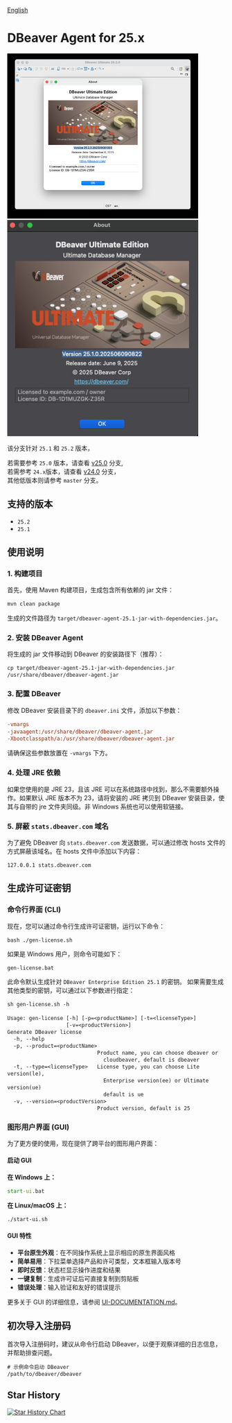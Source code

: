 [English](README-EN.md)

# DBeaver Agent for 25.x

<img width="441" alt="image" src="images/v25.2.jpg" />
<img width="441" alt="image" src="images/v25.1.jpg" />

该分支针对 `25.1` 和 `25.2` 版本，

若需要参考 `25.0` 版本，请查看 [v25.0](https://github.com/wgzhao/dbeaver-agent/tree/v25.0) 分支,  
若需参考 `24.x`版本，请查看 [v24.0](https://github.com/wgzhao/dbeaver-agent/tree/v24.0) 分支，  
其他低版本则请参考 `master` 分支。

## 支持的版本

- `25.2`
- `25.1`

## 使用说明

### 1. 构建项目

首先，使用 Maven 构建项目，生成包含所有依赖的 jar 文件：

```bash
mvn clean package
```

生成的文件路径为 `target/dbeaver-agent-25.1-jar-with-dependencies.jar`。

### 2. 安装 DBeaver Agent

将生成的 jar 文件移动到 DBeaver 的安装路径下（推荐）：

```shell
cp target/dbeaver-agent-25.1-jar-with-dependencies.jar /usr/share/dbeaver/dbeaver-agent.jar
```

### 3. 配置 DBeaver

修改 DBeaver 安装目录下的 `dbeaver.ini` 文件，添加以下参数：

```ini
-vmargs
-javaagent:/usr/share/dbeaver/dbeaver-agent.jar
-Xbootclasspath/a:/usr/share/dbeaver/dbeaver-agent.jar
```

请确保这些参数放置在 `-vmargs` 下方。

### 4. 处理 JRE 依赖

如果您使用的是 JRE 23，且该 JRE 可以在系统路径中找到，那么不需要额外操作。如果默认 JRE 版本不为 23，请将安装的 JRE 拷贝到 DBeaver 安装目录，使其与自带的 jre 文件夹同级。非 Windows
系统也可以使用软链接。

### 5. 屏蔽 `stats.dbeaver.com` 域名

为了避免 DBeaver 向 `stats.dbeaver.com` 发送数据，可以通过修改 hosts 文件的方式屏蔽该域名。在 hosts 文件中添加以下内容：

```shell
127.0.0.1 stats.dbeaver.com
```

## 生成许可证密钥

### 命令行界面 (CLI)

现在，您可以通过命令行生成许可证密钥，运行以下命令：

```shell
bash ./gen-license.sh
```

如果是 Windows 用户，则命令可能如下：

```shell
gen-license.bat
```

此命令默认生成针对 `DBeaver Enterprise Edition 25.1` 的密钥。
如果需要生成其他类型的密钥，可以通过以下参数进行指定：

```shell
sh gen-license.sh -h

Usage: gen-license [-h] [-p=<productName>] [-t=<licenseType>]
                   [-v=<productVersion>]
Generate DBeaver license
  -h, --help
  -p, --product=<productName>
                             Product name, you can choose dbeaver or
                               cloudbeaver, default is dbeaver
  -t, --type=<licenseType>   License type, you can choose Lite version(le),
                               Enterprise version(ee) or Ultimate version(ue)
                               default is ue
  -v, --version=<productVersion>
                             Product version, default is 25
```

### 图形用户界面 (GUI)

为了更方便的使用，现在提供了跨平台的图形用户界面：

#### 启动 GUI

**在 Windows 上：**
```cmd
start-ui.bat
```

**在 Linux/macOS 上：**
```bash
./start-ui.sh
```

#### GUI 特性

- **平台原生外观**：在不同操作系统上显示相应的原生界面风格
- **简单易用**：下拉菜单选择产品和许可类型，文本框输入版本号
- **即时反馈**：状态栏显示操作进度和结果
- **一键复制**：生成许可证后可直接复制到剪贴板
- **错误处理**：输入验证和友好的错误提示

更多关于 GUI 的详细信息，请参阅 [UI-DOCUMENTATION.md](UI-DOCUMENTATION.md)。

## 初次导入注册码

首次导入注册码时，建议从命令行启动 DBeaver，以便于观察详细的日志信息，并帮助排查问题。

```shell
# 示例命令启动 DBeaver
/path/to/dbeaver/dbeaver
```

## Star History

[![Star History Chart](https://api.star-history.com/svg?repos=wgzhao/dbeaver-agent&type=Date)](https://www.star-history.com/#wgzhao/dbeaver-agent&Date)
